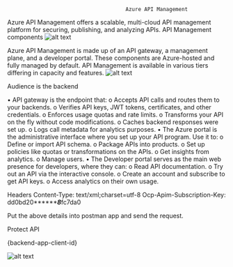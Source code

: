                                           Azure API Management
Azure API Management offers a scalable, multi-cloud API management platform for securing, publishing, and analyzing APIs.
API Management components
 ![alt text](https://learn.microsoft.com/en-us/azure/api-management/media/api-management-key-concepts-experiment/api-management-components.png)

Azure API Management is made up of an API gateway, a management plane, and a developer portal. These components are Azure-hosted and fully managed by default. API Management is available in various tiers differing in capacity and features.
 ![alt text](https://learn.microsoft.com/en-us/azure/api-management/media/api-management-howto-oauth2/overview-graphic-azure-ad.png)

 





Audience is the backend
 
•	 API gateway is the endpoint that:
o	Accepts API calls and routes them to your backends.
o	Verifies API keys, JWT tokens, certificates, and other credentials.
o	Enforces usage quotas and rate limits.
o	Transforms your API on the fly without code modifications.
o	Caches backend responses were set up.
o	Logs call metadata for analytics purposes.
•	The Azure portal is the administrative interface where you set up your API program. Use it to:
o	Define or import API schema.
o	Package APIs into products.
o	Set up policies like quotas or transformations on the APIs.
o	Get insights from analytics.
o	Manage users.
•	The Developer portal serves as the main web presence for developers, where they can:
o	Read API documentation.
o	Try out an API via the interactive console.
o	Create an account and subscribe to get API keys.
o	Access analytics on their own usage.
 


Headers
Content-Type: text/xml;charset=utf-8
Ocp-Apim-Subscription-Key: dd0bd20*********8***fc7da0
 
Put the above details into postman app and send the request.



Protect API


<validate-jwt header-name="Authorization" failed-validation-httpcode="401" failed-validation-error-message="Unauthorized. Access token is missing or invalid.">
    <openid-config url="https://login.microsoftonline.com/{aad-tenant}/v2.0/.well-known/openid-configuration" />
    <required-claims>
        <claim name="aud">
            <value>{backend-app-client-id}</value>
        </claim>
    </required-claims>
</validate-jwt>

![alt text](https://learn.microsoft.com/en-us/azure/api-management/media/set-edit-policies/form-editor.png)

